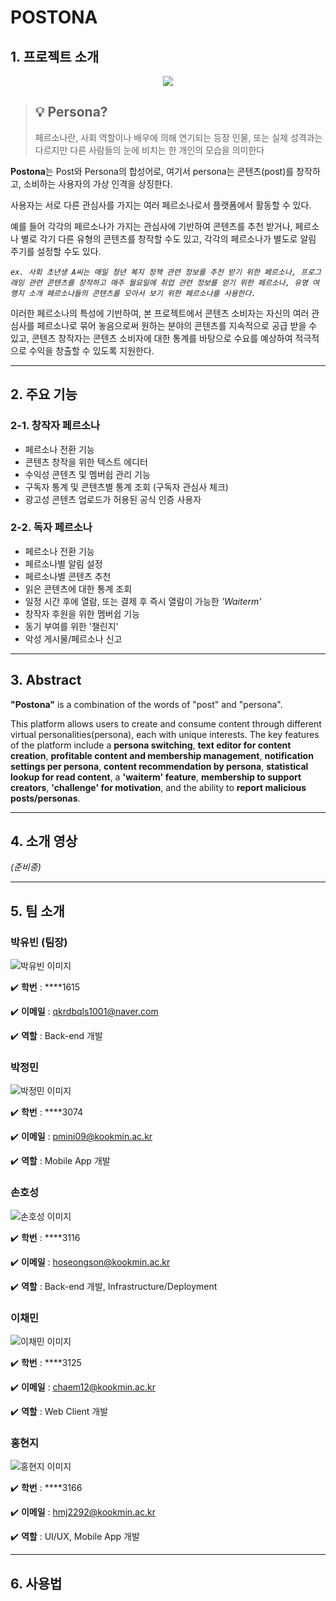# POSTONA

## 1. 프로젝트 소개

<center>
    <image src="https://user-images.githubusercontent.com/49488165/228773104-2fa2ceb2-107f-46bd-b54b-66db312d608c.png"/>
</center>

> ## 💡 Persona?
>
> 페르소나란, 사회 역할이나 배우에 의해 연기되는 등장 인물, 또는 실제 성격과는 다르지만 다른 사람들의 눈에 비치는 한 개인의 모습을 의미한다

**Postona**는 Post와 Persona의 합성어로, 여기서 persona는 콘텐츠(post)를 창작하고, 소비하는 사용자의 가상 인격을 상징한다.

사용자는 서로 다른 관심사를 가지는 여러 페르소나로서 플랫폼에서 활동할 수 있다.

예를 들어 각각의 페르소나가 가지는 관심사에 기반하여 콘텐츠를 추천 받거나, 페르소나 별로 각기 다른 유형의 콘텐츠를 창작할 수도 있고, 각각의 페르소나가 별도로 알림 주기를 설정할 수도 있다.

_`ex. 사회 초년생 A씨는 매일 청년 복지 정책 관련 정보를 추천 받기 위한 페르소나, 프로그래밍 관련 콘텐츠를 창작하고 매주 월요일에 취업 관련 정보를 얻기 위한 페르소나, 유명 여행지 소개 페르소나들의 콘텐츠를 모아서 보기 위한 페르소나를 사용한다.`_

이러한 페르소나의 특성에 기반하여, 본 프로젝트에서 콘텐츠 소비자는 자신의 여러 관심사를 페르소나로 묶어 놓음으로써 원하는 분야의 콘텐츠를 지속적으로 공급 받을 수 있고, 콘텐츠 창작자는 콘텐츠 소비자에 대한 통계를 바탕으로 수요를 예상하여 적극적으로 수익을 창출할 수 있도록 지원한다.

---

## 2. 주요 기능

### **2-1. 창작자 페르소나**

- 페르소나 전환 기능
- 콘텐츠 창작을 위한 텍스트 에디터
- 수익성 콘텐츠 및 멤버쉽 관리 기능
- 구독자 통계 및 콘텐츠별 통계 조회 (구독자 관심사 체크)
- 광고성 콘텐츠 업로드가 허용된 공식 인증 사용자

### **2-2. 독자 페르소나**

- 페르소나 전환 기능
- 페르소나별 알림 설정
- 페르소나별 콘텐츠 추천
- 읽은 콘텐츠에 대한 통계 조회
- 일정 시간 후에 열람, 또는 결제 후 즉시 열람이 가능한 _'Waiterm'_
- 창작자 후원을 위한 멤버쉽 기능
- 동기 부여를 위한 '챌린지'
- 악성 게시물/페르소나 신고

---

## 3. Abstract

**"Postona"** is a combination of the words of "post" and "persona".

This platform allows users to create and consume content through different virtual personalities(persona), each with unique interests. The key features of the platform include a **persona switching**, **text editor for content creation**, **profitable content and membership management**, **notification settings per persona**, **content recommendation by persona**, **statistical lookup for read content**, a **'waiterm' feature**, **membership to support creators**, **'challenge' for motivation**, and the ability to **report malicious posts/personas**.

---

## 4. 소개 영상

_(준비중)_

---

## 5. 팀 소개

### **박유빈** (팀장)

![박유빈 이미지](https://user-images.githubusercontent.com/49488165/228554750-74a4939f-99bc-4228-812a-034d20e02427.png)

✔️ **학번** : \*\*\*\*1615

✔️ **이메일** : qkrdbqls1001@naver.com

✔️ **역할** : Back-end 개발

### **박정민**

![박정민 이미지](https://user-images.githubusercontent.com/49488165/228554840-1ce3a3b6-8d50-4265-8459-5b9688d4b856.png)

✔️ **학번** : \*\*\*\*3074

✔️ **이메일** : pmini09@kookmin.ac.kr

✔️ **역할** : Mobile App 개발

### **손호성**

![손호성 이미지](https://user-images.githubusercontent.com/49488165/228745021-181f37e7-0543-4d4b-bdb5-05803e688825.png)

✔️ **학번** : \*\*\*\*3116

✔️ **이메일** : hoseongson@kookmin.ac.kr

✔️ **역할** : Back-end 개발, Infrastructure/Deployment

### **이채민**

![이채민 이미지](https://user-images.githubusercontent.com/49488165/228554915-d9f9a9cf-4ce6-4191-af7b-c0a8169a860d.png)

✔️ **학번** : \*\*\*\*3125

✔️ **이메일** : chaem12@kookmin.ac.kr

✔️ **역할** : Web Client 개발

### **홍현지**

![홍현지 이미지](https://user-images.githubusercontent.com/49488165/228554965-2dc26bce-2ebb-481f-a3ca-19a04a73a536.png)

✔️ **학번** : \*\*\*\*3166

✔️ **이메일** : hmj2292@kookmin.ac.kr

✔️ **역할** : UI/UX, Mobile App 개발

---

## 6. 사용법
